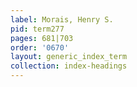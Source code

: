 ```yaml
---
label: Morais, Henry S.
pid: term277
pages: 681|703
order: '0670'
layout: generic_index_term
collection: index-headings
---
```

